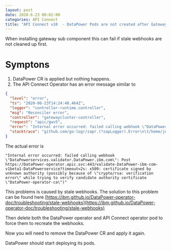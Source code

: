 ```yaml
---
layout: post
date: 2020-6-23 00:02:00
categories: API Connect
title: "API Connect v10  - DataPower Pods are not created after Gateway CR is applied"
---
```


When installing gateway sub component this can fail if stale webhooks are not cleaned up first.

<!--more-->
# Symptons

1. DataPower CR is applied but nothing happens.
2. The API Connect Operator has an error message similar to

```json
{
  "level": "error",
  "ts": "2020-06-23T14:24:48.464Z",
  "logger": "controller-runtime.controller",
  "msg": "Reconciler error",
  "controller": "gatewaycluster-controller",
  "request": "apic/gwv5",
  "error": "Internal error occurred: failed calling webhook \"DataPowerservices.validator.DataPower.ibm.com\": Post https://DataPower-operator.apic.svc:443/validate-DataPower-ibm-com-v1beta1-DataPowerservice?timeout=2s: x509: certificate signed by unknown authority (possibly because of \"crypto/rsa: verification error\" while trying to verify candidate authority certificate \"DataPower-operator-ca\")",
  "stacktrace": "github.com/go-logr/zapr.(*zapLogger).Error\n\t/home/jenkins/go/pkg/mod/github.com/go-logr/zapr@v0.1.1/zapr.go:128\nsigs.k8s.io/controller-runtime/pkg/internal/controller.(*Controller).reconcileHandler\n\t/home/jenkins/go/pkg/mod/sigs.k8s.io/controller-runtime@v0.5.2/pkg/internal/controller/controller.go:258\nsigs.k8s.io/controller-runtime/pkg/internal/controller.(*Controller).processNextWorkItem\n\t/home/jenkins/go/pkg/mod/sigs.k8s.io/controller-runtime@v0.5.2/pkg/internal/controller/controller.go:232\nsigs.k8s.io/controller-runtime/pkg/internal/controller.(*Controller).worker\n\t/home/jenkins/go/pkg/mod/sigs.k8s.io/controller-runtime@v0.5.2/pkg/internal/controller/controller.go:211\nk8s.io/apimachinery/pkg/util/wait.JitterUntil.func1\n\t/home/jenkins/go/pkg/mod/k8s.io/apimachinery@v0.17.4/pkg/util/wait/wait.go:152\nk8s.io/apimachinery/pkg/util/wait.JitterUntil\n\t/home/jenkins/go/pkg/mod/k8s.io/apimachinery@v0.17.4/pkg/util/wait/wait.go:153\nk8s.io/apimachinery/pkg/util/wait.Until\n\t/home/jenkins/go/pkg/mod/k8s.io/apimachinery@v0.17.4/pkg/util/wait/wait.go:88"
}
```

The actual error is

```
"Internal error occurred: failed calling webhook \"DataPowerservices.validator.DataPower.ibm.com\": Post https://DataPower-operator.apic.svc:443/validate-DataPower-ibm-com-v1beta1-DataPowerservice?timeout=2s: x509: certificate signed by unknown authority (possibly because of \"crypto/rsa: verification error\" while trying to verify candidate authority certificate \"DataPower-operator-ca\")"
```


This problems is caused by stale webhooks. The solution to this problem can be found here [https://ibm.github.io/DataPower-operator-doc/troubleshooting/stale-webhooks](https://ibm.github.io/DataPower-operator-doc/troubleshooting/stale-webhooks)

Then delete both the  DataPower operator and API Connect operator pod to force them to recreate the webhooks.

Now you will  need to remove the DataPower CR and apply it again.

DataPower should start deploying its pods.
